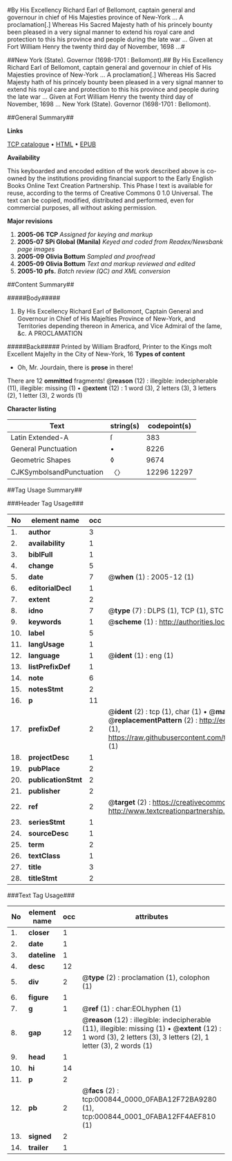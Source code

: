 #By His Excellency Richard Earl of Bellomont, captain general and governour in chief of His Majesties province of New-York ... A proclamation[.] Whereas His Sacred Majesty hath of his princely bounty been pleased in a very signal manner to extend his royal care and protection to this his province and people during the late war ... Given at Fort William Henry the twenty third day of November, 1698 ...#

##New York (State). Governor (1698-1701 : Bellomont).##
By His Excellency Richard Earl of Bellomont, captain general and governour in chief of His Majesties province of New-York ... A proclamation[.] Whereas His Sacred Majesty hath of his princely bounty been pleased in a very signal manner to extend his royal care and protection to this his province and people during the late war ... Given at Fort William Henry the twenty third day of November, 1698 ...
New York (State). Governor (1698-1701 : Bellomont).

##General Summary##

**Links**

[TCP catalogue](http://www.ota.ox.ac.uk/tcp/)  • 
[HTML](http://tei.it.ox.ac.uk/tcp/Texts-HTML/free/N00/N00698.html)  • 
[EPUB](http://tei.it.ox.ac.uk/tcp/Texts-EPUB/free/N00/N00698.epub)

**Availability**

This keyboarded and encoded edition of the
	       work described above is co-owned by the institutions
	       providing financial support to the Early English Books
	       Online Text Creation Partnership. This Phase I text is
	       available for reuse, according to the terms of Creative
	       Commons 0 1.0 Universal. The text can be copied,
	       modified, distributed and performed, even for
	       commercial purposes, all without asking permission.

**Major revisions**

1. __2005-06__ __TCP__ *Assigned for keying and markup*
1. __2005-07__ __SPi Global (Manila)__ *Keyed and coded from Readex/Newsbank page images*
1. __2005-09__ __Olivia Bottum__ *Sampled and proofread*
1. __2005-09__ __Olivia Bottum__ *Text and markup reviewed and edited*
1. __2005-10__ __pfs.__ *Batch review (QC) and XML conversion*

##Content Summary##

#####Body#####

1.  By His Excellency Richard Earl of Bellomont, Captain General and Governour in Chief of His Majeſties Province of New-York, and Territories depending thereon in America, and Vice Admiral of the ſame, &c. A PROCLAMATION

#####Back#####
Printed by William Bradford, Printer to the Kings moſt Excellent Majeſty in the City of New-York, 16
**Types of content**

  * Oh, Mr. Jourdain, there is **prose** in there!

There are 12 **ommitted** fragments! 
 @__reason__ (12) : illegible: indecipherable (11), illegible: missing (1)  •  @__extent__ (12) : 1 word (3), 2 letters (3), 3 letters (2), 1 letter (3), 2 words (1)

**Character listing**


|Text|string(s)|codepoint(s)|
|---|---|---|
|Latin Extended-A|ſ|383|
|General Punctuation|•|8226|
|Geometric Shapes|◊|9674|
|CJKSymbolsandPunctuation|〈〉|12296 12297|

##Tag Usage Summary##

###Header Tag Usage###

|No|element name|occ|attributes|
|---|---|---|---|
|1.|__author__|3||
|2.|__availability__|1||
|3.|__biblFull__|1||
|4.|__change__|5||
|5.|__date__|7| @__when__ (1) : 2005-12 (1)|
|6.|__editorialDecl__|1||
|7.|__extent__|2||
|8.|__idno__|7| @__type__ (7) : DLPS (1), TCP (1), STC (2), NOTIS (1), IMAGE-SET (1), EVANS-CITATION (1)|
|9.|__keywords__|1| @__scheme__ (1) : http://authorities.loc.gov/ (1)|
|10.|__label__|5||
|11.|__langUsage__|1||
|12.|__language__|1| @__ident__ (1) : eng (1)|
|13.|__listPrefixDef__|1||
|14.|__note__|6||
|15.|__notesStmt__|2||
|16.|__p__|11||
|17.|__prefixDef__|2| @__ident__ (2) : tcp (1), char (1)  •  @__matchPattern__ (2) : ([0-9\-]+):([0-9IVX]+) (1), (.+) (1)  •  @__replacementPattern__ (2) : http://eebo.chadwyck.com/downloadtiff?vid=$1&page=$2 (1), https://raw.githubusercontent.com/textcreationpartnership/Texts/master/tcpchars.xml#$1 (1)|
|18.|__projectDesc__|1||
|19.|__pubPlace__|2||
|20.|__publicationStmt__|2||
|21.|__publisher__|2||
|22.|__ref__|2| @__target__ (2) : https://creativecommons.org/publicdomain/zero/1.0/ (1), http://www.textcreationpartnership.org/docs/. (1)|
|23.|__seriesStmt__|1||
|24.|__sourceDesc__|1||
|25.|__term__|2||
|26.|__textClass__|1||
|27.|__title__|3||
|28.|__titleStmt__|2||


###Text Tag Usage###

|No|element name|occ|attributes|
|---|---|---|---|
|1.|__closer__|1||
|2.|__date__|1||
|3.|__dateline__|1||
|4.|__desc__|12||
|5.|__div__|2| @__type__ (2) : proclamation (1), colophon (1)|
|6.|__figure__|1||
|7.|__g__|1| @__ref__ (1) : char:EOLhyphen (1)|
|8.|__gap__|12| @__reason__ (12) : illegible: indecipherable (11), illegible: missing (1)  •  @__extent__ (12) : 1 word (3), 2 letters (3), 3 letters (2), 1 letter (3), 2 words (1)|
|9.|__head__|1||
|10.|__hi__|14||
|11.|__p__|2||
|12.|__pb__|2| @__facs__ (2) : tcp:000844_0000_0FABA12F72BA9280 (1), tcp:000844_0001_0FABA12FF4AEF810 (1)|
|13.|__signed__|2||
|14.|__trailer__|1||
